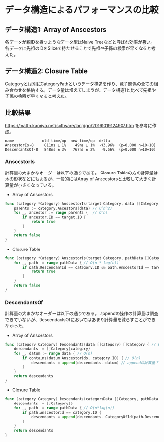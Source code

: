 # データ構造によるパフォーマンスの比較

## データ構造1: Array of Anscestors
各データが親IDを持つようなデータ型はNaive Treeなどと呼ばれ効率が悪い。
各データに先祖のIDをSliceで持たせることで先祖や子孫の検索が早くなると考えた。

## データ構造2: Closure Table
Categoryとは別にCategoryPathというデータ構造を作り、親子関係の全ての組み合わせを格納する。データ量は増えてしまうが、データ構造1と比べて先祖や子孫の検索が早くなると考えた。

## 比較結果
https://mattn.kaoriya.net/software/lang/go/20161019124907.htm を参考に作成。
```
name             old time/op  new time/op  delta
AnscestorIs-8     811ns ± 1%    49ns ± 1%  -93.96%  (p=0.000 n=10+10)
DescendantsOf-8   848ns ± 3%   767ns ± 2%   -9.56%  (p=0.000 n=10+10)

```

### AnscestorIs
計算量の大まかなオーダーは以下の通りである。
Closure Tableの方の計算量は木の形状などにもよるが、一般的にはArray of Anscestorsと比較して大きく計算量が小さくなっている。
- Array of Anscestors
```Go
func (category *Category) AnscestorIs(target Category, data []Category) bool { // O(n^3)
	parents := category.Ancestors(data) // O(n^2)
	for _, ancestor := range parents {  // O(n)
		if ancestor.ID == target.ID {
			return true
		}
	}
	return false
}
```
- Closure Table
```Go
func (category *Category) AnscestorIs(target Category, pathData []CategoryPath) bool { // O(n * log(n))
	for _, path := range pathData { // O(n * log(n))
		if path.DescendantId == category.ID && path.AnscestorId == target.ID {
			return true
		}
	}
	return false
}
```

### DescendantsOf
計算量の大まかなオーダーは以下の通りである。
appendの操作の計算量は調査できていないが、DescendantsOfにおいてはあまり計算量を減らすことができなかった。
- Array of Anscestors
```Go
func (category Category) Descendants(data []Category) []Category { // O(n^2) + append
	descendants := []Category{category}
	for _, datum := range data { // O(n)
		if contains(datum.AnscestorIds, category.ID) { // O(n)
			descendants = append(descendants, datum) // appendの計算量？
		}
	}
	return descendants
}
```
- Closure Table
```Go
func (category Category) Descendants(categoryData []Category, pathData []CategoryPath) []Category { // O(n^2 * log(n))
	descendants := []Category{}
	for _, path := range pathData { // O(n*log(n))
		if path.AnscestorId == category.ID {
			descendants = append(descendants, CategoryOfId(path.DescendantId, categoryData)) // O(n)
		}
	}
	return descendants
}
```
